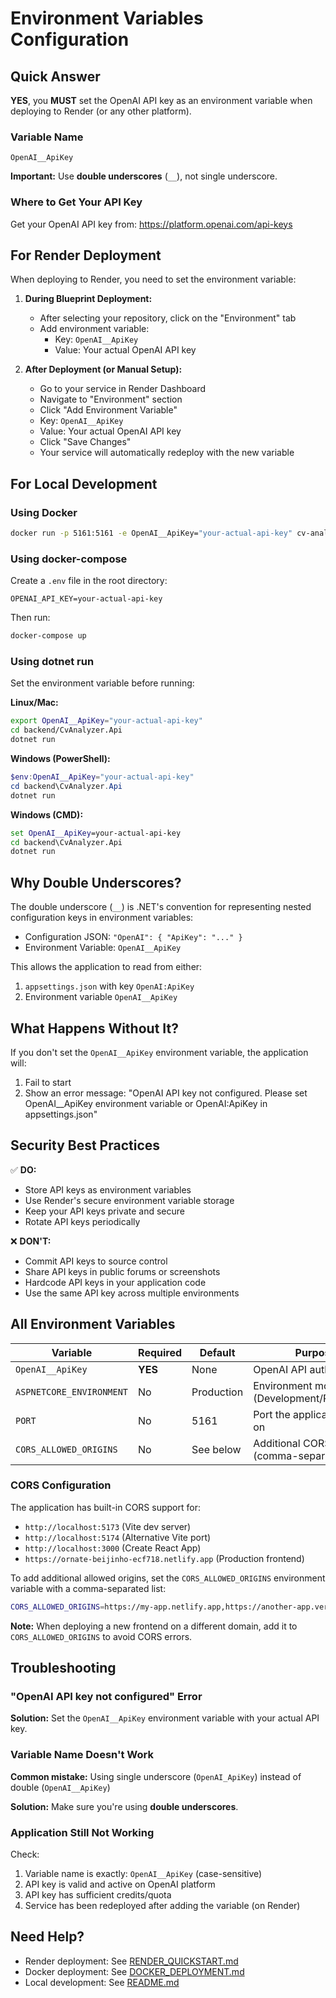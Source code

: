 # Environment Variables Configuration

## Quick Answer

**YES**, you **MUST** set the OpenAI API key as an environment variable when deploying to Render (or any other platform).

### Variable Name

```
OpenAI__ApiKey
```

**Important:** Use **double underscores** (`__`), not single underscore.

### Where to Get Your API Key

Get your OpenAI API key from: https://platform.openai.com/api-keys

## For Render Deployment

When deploying to Render, you need to set the environment variable:

1. **During Blueprint Deployment:**
   - After selecting your repository, click on the "Environment" tab
   - Add environment variable:
     - Key: `OpenAI__ApiKey`
     - Value: Your actual OpenAI API key

2. **After Deployment (or Manual Setup):**
   - Go to your service in Render Dashboard
   - Navigate to "Environment" section
   - Click "Add Environment Variable"
   - Key: `OpenAI__ApiKey`
   - Value: Your actual OpenAI API key
   - Click "Save Changes"
   - Your service will automatically redeploy with the new variable

## For Local Development

### Using Docker

```bash
docker run -p 5161:5161 -e OpenAI__ApiKey="your-actual-api-key" cv-analyzer-backend
```

### Using docker-compose

Create a `.env` file in the root directory:

```env
OPENAI_API_KEY=your-actual-api-key
```

Then run:
```bash
docker-compose up
```

### Using dotnet run

Set the environment variable before running:

**Linux/Mac:**
```bash
export OpenAI__ApiKey="your-actual-api-key"
cd backend/CvAnalyzer.Api
dotnet run
```

**Windows (PowerShell):**
```powershell
$env:OpenAI__ApiKey="your-actual-api-key"
cd backend\CvAnalyzer.Api
dotnet run
```

**Windows (CMD):**
```cmd
set OpenAI__ApiKey=your-actual-api-key
cd backend\CvAnalyzer.Api
dotnet run
```

## Why Double Underscores?

The double underscore (`__`) is .NET's convention for representing nested configuration keys in environment variables:

- Configuration JSON: `"OpenAI": { "ApiKey": "..." }`
- Environment Variable: `OpenAI__ApiKey`

This allows the application to read from either:
1. `appsettings.json` with key `OpenAI:ApiKey`
2. Environment variable `OpenAI__ApiKey`

## What Happens Without It?

If you don't set the `OpenAI__ApiKey` environment variable, the application will:
1. Fail to start
2. Show an error message: "OpenAI API key not configured. Please set OpenAI__ApiKey environment variable or OpenAI:ApiKey in appsettings.json"

## Security Best Practices

✅ **DO:**
- Store API keys as environment variables
- Use Render's secure environment variable storage
- Keep your API keys private and secure
- Rotate API keys periodically

❌ **DON'T:**
- Commit API keys to source control
- Share API keys in public forums or screenshots
- Hardcode API keys in your application code
- Use the same API key across multiple environments

## All Environment Variables

| Variable | Required | Default | Purpose |
|----------|----------|---------|---------|
| `OpenAI__ApiKey` | **YES** | None | OpenAI API authentication |
| `ASPNETCORE_ENVIRONMENT` | No | Production | Environment mode (Development/Production) |
| `PORT` | No | 5161 | Port the application listens on |
| `CORS_ALLOWED_ORIGINS` | No | See below | Additional CORS origins (comma-separated) |

### CORS Configuration

The application has built-in CORS support for:
- `http://localhost:5173` (Vite dev server)
- `http://localhost:5174` (Alternative Vite port)
- `http://localhost:3000` (Create React App)
- `https://ornate-beijinho-ecf718.netlify.app` (Production frontend)

To add additional allowed origins, set the `CORS_ALLOWED_ORIGINS` environment variable with a comma-separated list:

```bash
CORS_ALLOWED_ORIGINS=https://my-app.netlify.app,https://another-app.vercel.app
```

**Note:** When deploying a new frontend on a different domain, add it to `CORS_ALLOWED_ORIGINS` to avoid CORS errors.

## Troubleshooting

### "OpenAI API key not configured" Error

**Solution:** Set the `OpenAI__ApiKey` environment variable with your actual API key.

### Variable Name Doesn't Work

**Common mistake:** Using single underscore (`OpenAI_ApiKey`) instead of double (`OpenAI__ApiKey`)

**Solution:** Make sure you're using **double underscores**.

### Application Still Not Working

Check:
1. Variable name is exactly: `OpenAI__ApiKey` (case-sensitive)
2. API key is valid and active on OpenAI platform
3. API key has sufficient credits/quota
4. Service has been redeployed after adding the variable (on Render)

## Need Help?

- Render deployment: See [RENDER_QUICKSTART.md](RENDER_QUICKSTART.md)
- Docker deployment: See [DOCKER_DEPLOYMENT.md](DOCKER_DEPLOYMENT.md)
- Local development: See [README.md](README.md)
